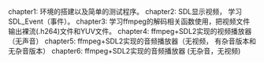 chapter1: 环境的搭建以及简单的测试程序。
chapter2: SDL显示视频， 学习SDL_Event（事件）。
chapter3: 学习ffmpeg的解码相关函数使用，把视频文件输出裸流(.h264)文件和YUV文件。
chapter4: ffmpeg+SDL2实现的视频播放器（无声音）
chapter5: ffmpeg+SDL2实现的音频播放器（无视频， 有杂音版本和无杂音版本）
chapter6: ffmpeg+SDL2实现的音频播放器 (无杂音，无视频)
